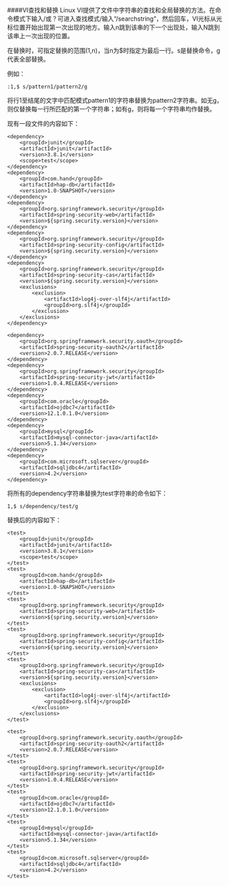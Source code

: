 ####VI查找和替换
Linux VI提供了文件中字符串的查找和全局替换的方法。在命令模式下输入/或？可进入查找模式/输入“/searchstring”，然后回车，VI光标从光标位置开始出现第一次出现的地方。输入n跳到该串的下一个出现处，输入N跳到该串上一次出现的位置。

在替换时，可指定替换的范围(1,n)，当n为$时指定为最后一行。s是替换命令，g代表全部替换。

例如：
	
	:1,$ s/pattern1/pattern2/g

将行1至结尾的文字中匹配模式pattern1的字符串替换为pattern2字符串。如无g，则仅替换每一行所匹配的第一个字符串；如有g，则将每一个字符串均作替换。

现有一段文件的内容如下：

	<dependency>
        <groupId>junit</groupId>
        <artifactId>junit</artifactId>
        <version>3.8.1</version>
        <scope>test</scope>
    </dependency>
    <dependency>
        <groupId>com.hand</groupId>
        <artifactId>hap-db</artifactId>
        <version>1.0-SNAPSHOT</version>
    </dependency>
    <dependency>
        <groupId>org.springframework.security</groupId>
        <artifactId>spring-security-web</artifactId>
        <version>${spring.security.version}</version>
    </dependency>
    <dependency>
        <groupId>org.springframework.security</groupId>
        <artifactId>spring-security-config</artifactId>
        <version>${spring.security.version}</version>
    </dependency>
    <dependency>
        <groupId>org.springframework.security</groupId>
        <artifactId>spring-security-cas</artifactId>
        <version>${spring.security.version}</version>
        <exclusions>
            <exclusion>
                <artifactId>log4j-over-slf4j</artifactId>
                <groupId>org.slf4j</groupId>
            </exclusion>
        </exclusions>
    </dependency>

    <dependency>
        <groupId>org.springframework.security.oauth</groupId>
        <artifactId>spring-security-oauth2</artifactId>
        <version>2.0.7.RELEASE</version>
    </dependency>
    <dependency>
        <groupId>org.springframework.security</groupId>
        <artifactId>spring-security-jwt</artifactId>
        <version>1.0.4.RELEASE</version>
    </dependency>
    <dependency>
        <groupId>com.oracle</groupId>
        <artifactId>ojdbc7</artifactId>
        <version>12.1.0.1.0</version>
    </dependency>
    <dependency>
        <groupId>mysql</groupId>
        <artifactId>mysql-connector-java</artifactId>
        <version>5.1.34</version>
    </dependency>
    <dependency>
        <groupId>com.microsoft.sqlserver</groupId>
        <artifactId>sqljdbc4</artifactId>
        <version>4.2</version>
    </dependency>

将所有的dependency字符串替换为test字符串的命令如下：

	1,$ s/dependency/test/g

替换后的内容如下：

    <test>
        <groupId>junit</groupId>
        <artifactId>junit</artifactId>
        <version>3.8.1</version>
        <scope>test</scope>
    </test>
    <test>
        <groupId>com.hand</groupId>
        <artifactId>hap-db</artifactId>
        <version>1.0-SNAPSHOT</version>
    </test>
    <test>
        <groupId>org.springframework.security</groupId>
        <artifactId>spring-security-web</artifactId>
        <version>${spring.security.version}</version>
    </test>
    <test>
        <groupId>org.springframework.security</groupId>
        <artifactId>spring-security-config</artifactId>
        <version>${spring.security.version}</version>
    </test>
    <test>
        <groupId>org.springframework.security</groupId>
        <artifactId>spring-security-cas</artifactId>
        <version>${spring.security.version}</version>
        <exclusions>
            <exclusion>
                <artifactId>log4j-over-slf4j</artifactId>
                <groupId>org.slf4j</groupId>
            </exclusion>
        </exclusions>
    </test>

    <test>
        <groupId>org.springframework.security.oauth</groupId>
        <artifactId>spring-security-oauth2</artifactId>
        <version>2.0.7.RELEASE</version>
    </test>
    <test>
        <groupId>org.springframework.security</groupId>
        <artifactId>spring-security-jwt</artifactId>
        <version>1.0.4.RELEASE</version>
    </test>
    <test>
        <groupId>com.oracle</groupId>
        <artifactId>ojdbc7</artifactId>
        <version>12.1.0.1.0</version>
    </test>
    <test>
        <groupId>mysql</groupId>
        <artifactId>mysql-connector-java</artifactId>
        <version>5.1.34</version>
    </test>
    <test>
        <groupId>com.microsoft.sqlserver</groupId>
        <artifactId>sqljdbc4</artifactId>
        <version>4.2</version>
    </test>
